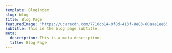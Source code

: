 ```yaml
---
template: BlogIndex
slug: blog
title: Blog Page
featuredImage: 'https://ucarecdn.com/7710cb14-9f8d-413f-8e83-60aae1ee6584/'
subtitle: This is the blog page subtitle.
meta:
  description: This is a meta description.
  title: Blog Page
---
```


